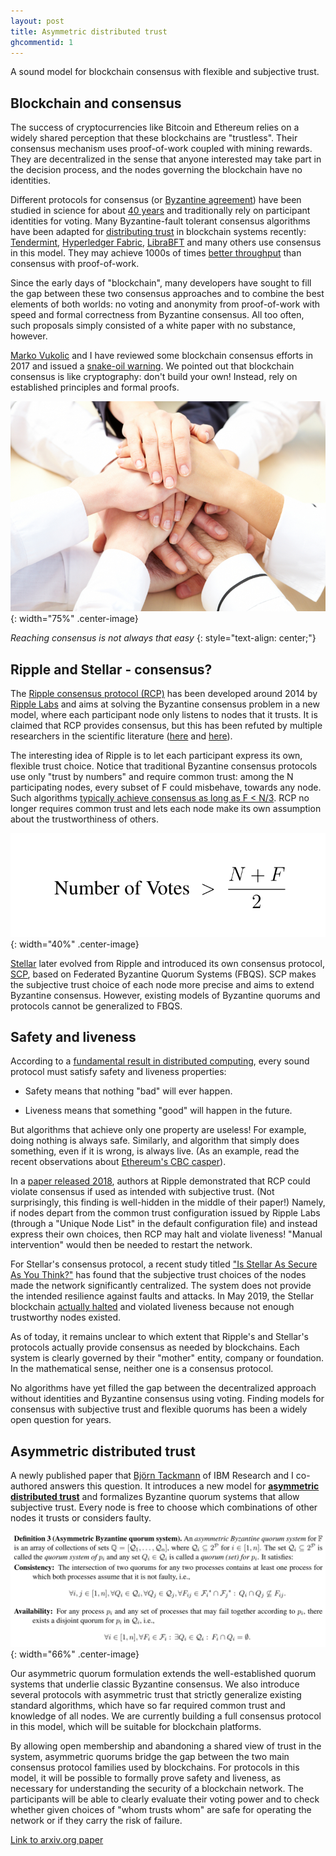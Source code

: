```yaml
---
layout: post
title: Asymmetric distributed trust
ghcommentid: 1
---
```


A sound model for blockchain consensus with flexible and subjective trust.


## Blockchain and consensus

The success of cryptocurrencies like Bitcoin and Ethereum relies on a
widely shared perception that these blockchains are "trustless".  Their
consensus mechanism uses proof-of-work coupled with mining rewards.  They
are decentralized in the sense that anyone interested may take part in the
decision process, and the nodes governing the blockchain have no identities.

Different protocols for consensus (or [Byzantine
agreement](https://doi.org/10.1145/357172.357176)) have been studied in
science for about [40 years](https://doi.org/10.1007/978-3-642-11294-2_9)
and traditionally rely on participant identities for voting.  Many
Byzantine-fault tolerant consensus algorithms have been adapted for
[distributing trust](https://cachin.com/cc/papers/dti.pdf) in blockchain
systems recently: [Tendermint](https://tendermint.com/), [Hyperledger
Fabric](https://doi.org/10.1145/3190508.3190538),
[LibraBFT](https://developers.libra.org/docs/crates/consensus) and many
others use consensus in this model.  They may achieve 1000s of times
[better throughput](http://vukolic.com/iNetSec_2015.pdf) than consensus
with proof-of-work.

Since the early days of "blockchain", many developers have sought to fill
the gap between these two consensus approaches and to combine the best
elements of both worlds: no voting and anonymity from proof-of-work with
speed and formal correctness from Byzantine consensus.  All too often, such
proposals simply consisted of a white paper with no substance, however.

[Marko Vukolic](http://vukolic.com/) and I have reviewed some blockchain
consensus efforts in 2017 and issued a [snake-oil
warning](https://arxiv.org/pdf/1707.01873).  We pointed out that blockchain
consensus is like cryptography: don't build your own!  Instead, rely on
established principles and formal proofs.

![Consensus](/images/consensus800.jpg){: width="75%" .center-image}

*Reaching consensus is not always that easy*
{: style="text-align: center;"}


## Ripple and Stellar - consensus?

The [Ripple consensus protocol
(RCP)](https://ripple.com/files/ripple_consensus_whitepaper.pdf) has been
developed around 2014 by [Ripple Labs](https://ripple.com) and aims at
solving the Byzantine consensus problem in a new model, where each
participant node only listens to nodes that it trusts.  It is claimed that
RCP provides consensus, but this has been refuted by multiple researchers
in the scientific literature
([here](https://doi.org/10.1007/978-3-319-22846-4_10) and
[here](https://arxiv.org/pdf/1802.07242)).

The interesting idea of Ripple is to let each participant express its own,
flexible trust choice.  Notice that traditional Byzantine consensus
protocols use only "trust by numbers" and require common trust: among the N
participating nodes, every subset of F could misbehave, towards any node.
Such algorithms [typically achieve consensus as long as F <
N/3](https://distributedprogramming.net/).  RCP no longer requires common
trust and lets each node make its own assumption about the trustworthiness
of others.

![Number of votes](/images/numberofvotes.png){: width="40%" .center-image}


[Stellar](https://stellar.org) later evolved from Ripple and introduced its
own consensus protocol,
[SCP](https://www.stellar.org/papers/stellar-consensus-protocol.pdf), based
on Federated Byzantine Quorum Systems (FBQS).  SCP makes the subjective
trust choice of each node more precise and aims to extend Byzantine
consensus.  However, existing models of Byzantine quorums and protocols
cannot be generalized to FBQS.


## Safety and liveness

According to a [fundamental result in distributed
computing](https://www.podc.org/dijkstra/2018-dijkstra-prize/), every sound
protocol must satisfy safety and liveness properties:

- Safety means that nothing "bad" will ever happen.

- Liveness means that something "good" will happen in the future.

But algorithms that achieve only one property are useless!  For example,
doing nothing is always safe.  Similarly, and algorithm that simply does
something, even if it is wrong, is always live.  (As an example, read the
recent observations about [Ethereum's CBC
casper](https://medium.com/@muneeb/peer-review-cbc-casper-30840a98c89a)).

In a [paper released 2018](https://arxiv.org/pdf/1802.07242), authors at
Ripple demonstrated that RCP could violate consensus if used as intended
with subjective trust.  (Not surprisingly, this finding is well-hidden in
the middle of their paper!)  Namely, if nodes depart from the common trust
configuration issued by Ripple Labs (through a "Unique Node List" in the
default configuration file) and instead express their own choices, then RCP
may halt and violate liveness!  "Manual intervention" would then be needed
to restart the network.

For Stellar's consensus protocol, a recent study titled ["Is Stellar As
Secure As You Think?"](https://arxiv.org/pdf/1904.13302) has found that the
subjective trust choices of the nodes made the network significantly
centralized.  The system does not provide the intended resilience against
faults and attacks.  In May 2019, the Stellar blockchain [actually
halted](https://cointelegraph.com/news/stellars-blockchain-briefly-goes-offline-confirming-the-project-lacks-decentralization)
and violated liveness because not enough trustworthy nodes existed.

As of today, it remains unclear to which extent that Ripple's and Stellar's
protocols actually provide consensus as needed by blockchains.  Each system
is clearly governed by their "mother" entity, company or foundation.  In
the mathematical sense, neither one is a consensus protocol.

No algorithms have yet filled the gap between the decentralized approach
without identities and Byzantine consensus using voting.  Finding models
for consensus with subjective trust and flexible quorums has been a widely
open question for years.


## Asymmetric distributed trust

A newly published paper that [Björn
Tackmann](https://researcher.watson.ibm.com/researcher/view.php?person=zurich-BTA)
of IBM Research and I co-authored answers this question.  It introduces a
new model for [**asymmetric distributed
trust**](https://arxiv.org/abs/1906.09314) and formalizes Byzantine quorum
systems that allow subjective trust.  Every node is free to choose which
combinations of other nodes it trusts or considers faulty.

![Asymmetric quorum system](/images/asymmetric_quorum.png){: width="66%" .center-image}

Our asymmetric quorum formulation extends the well-established quorum
systems that underlie classic Byzantine consensus.  We also introduce
several protocols with asymmetric trust that strictly generalize existing
standard algorithms, which have so far required common trust and knowledge
of all nodes.  We are currently building a full consensus protocol in this
model, which will be suitable for blockchain platforms.

By allowing open membership and abandoning a shared view of trust in the
system, asymmetric quorums bridge the gap between the two main consensus
protocol families used by blockchains.  For protocols in this model, it
will be possible to formally prove safety and liveness, as necessary for
understanding the security of a blockchain network.  The participants will
be able to clearly evaluate their voting power and to check whether given
choices of "whom trusts whom" are safe for operating the network or if they
carry the risk of failure.

[Link to arxiv.org paper](https://arxiv.org/abs/1906.09314)

